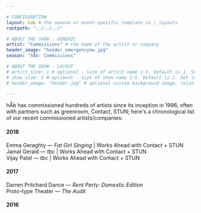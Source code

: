 ```yaml
---

# CONFIGURATION
layout: hab # the season or event-specific template in /_layouts
rootpath: "../../../"

# ABOUT THE SHOW - GENERIC
artist: "Commissions" # the name of the artist or company
header_image: "header_emergencynw.jpg"
season: "hÅb: Commissions"

# ABOUT THE SHOW - LAYOUT
# artist_size: 1 # optional - size of artist name 1-5. Default is 1. Set longer names to lower values
# show_size: 2 # optional - size of show name 2-5. Default is 2. Set longer names to lower values
# header_image: "header.jpg" # optional custom background image, relative to current page

---
```

hÅb has commissioned hundreds of artists since its inception in 1996, often with partners such as greenroom, Contact, STUN; here's a chronological list of our recent commissioned artists/companies:           
        
#### 2018      
Emma Geraghty — *Fat Girl Singing* | Works Ahead with Contact + STUN       
Jamal Gerald — *tbc* | Works Ahead with Contact + STUN       
Vijay Patel — *tbc* | Works Ahead with Contact + STUN       
          
#### 2017     
Darren Pritchard Dance — *Rent Party: Domestic Edition*        
Proto-type Theater — *The Audit*        
       
#### 2016      
